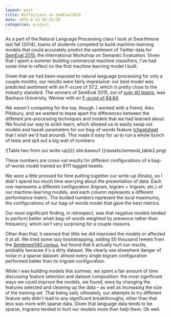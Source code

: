 ```yaml
---
layout: post
title: Reflections on SemEval2015
date: 2015-8-22 02:15:20
categories: project
---
```



As a part of the Natural Language Processing class I took at Swarthmore last fall (2014), teams of students competed to build machine-learning models that could accurately predict the sentiment of Twitter data for [SemEval 2015](http://alt.qcri.org/semeval2015/), the International Workshop on Semantic Evaluation. Given that I spent a summer building commercial machine classifiers, I've had some time to reflect on the first machine learning model I built.

Given that we had been exposed to natural language processing for only a couple months, our results were fairly impressive: our best model was predicted sentiment with an F-score of 57.2, which is pretty close to the industry standard. The winners of SemEval 2015, out of [over 40 teams](http://alt.qcri.org/semeval2015/cdrom/pdf/SemEval078.pdf), was Bauhaus University, Weimar with an [F-score of 64.84](http://alt.qcri.org/semeval2015/cdrom/pdf/SemEval097.pdf). 

We weren't competing for the top, though. I worked with a friend, Alec Pillsbury, and we wanted to tease apart the differences between the different pre-processing techniques and models that we had learned about. We found our way to scikit-learn, which allowed us to easily swap out models and tweak parameters for our bag-of-words feature ([cheatsheet](http://billchambers.me/tutorials/2015/01/14/python-nlp-cheatsheet-nltk-scikit-learn.html) that I wish we'd had around). This made it easy for us to run a whole bunch of tests and spit out a big wall of numbers: 

![Table two from our write-up]({{ site.baseurl }}/assets/semeval_table2.png)

These numbers are cross-val results for different configurations of a bag-of-words model trained on 8111 tagged tweets. 

We were a little pressed for time putting together our write-up (finals), so I didn't spend too much time worrying about the presentation of data. Each row represents a different configuration (bigram, bigram + trigram, etc.) of our machine-learning models, and each column represents a different performance metric. The bolded numbers represent the local maximums, the configurations of our bag-of-words model that gave the best metrics. 

Our most significant finding, in retrospect, was that negative models tended to perform better when bag-of-words weighted by presence rather than frequency, which isn't very surprising for a couple reasons. 

Other than that, it seemed that little we did improved the models or affected it at all. We tried some lazy bootstrapping, adding 50 thousand tweets from the [Sentiment140 corpus](https://github.com/felipebravom/StaticTwitterSent/tree/master/extra/Sentiment140-Lexicon-v0.1), but found that it actually hurt our results, probably because it's a dirty dataset. We clearly see elsewhere danger of noise in a sparse dataset: almost every single bigram configuration performed better than its trigram configuration. 

While I was building models this summer, we spent a fair amount of time discussing feature selection and dataset composition: the most significant ways we could improve the models, we found, were by changing the features selected and cleaning up the data – as well as increasing the size of the training set. That being said, ultimately, our attempts to try different feature sets didn't lead to any significant breakthroughs, other than that less was more with sparse data. Given that language data tends to be sparse, trigrams tended to hurt our models more than help them. Oh well. 

<!-- [our writeup](https://github.com/rrshaban/misc/blob/master/SemEval-writeup/SemEval_2015.pdf) -->
